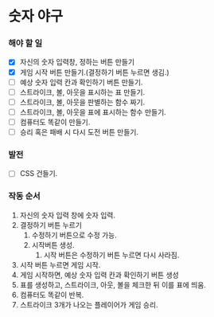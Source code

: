 # 숫자 야구

### 해야 할 일
- [x] 자신의 숫자 입력창, 정하는 버튼 만들기
- [x] 게임 시작 버튼 만들기.(결정하기 버튼 누르면 생김.)
- [ ] 예상 숫자 입력 칸과 확인하기 버튼 만들기.
- [ ] 스트라이크, 볼, 아웃을 표시하는 표 만들기.
- [ ] 스트라이크, 볼, 아웃을 판별하는 함수 짜기.
- [ ] 스트라이크, 볼, 아웃을 표에 표시하는 함수 만들기.
- [ ] 컴퓨터도 똑같이 만들기.
- [ ] 승리 혹은 패배 시 다시 도전 버튼 만들기.

### 발전
- [ ] CSS 건들기.

### 작동 순서
1. 자신의 숫자 입력 창에 숫자 입력.
2. 결정하기 버튼 누르기
   1. 수정하기 버튼으로 수정 가능.
   2. 시작버튼 생성.
      1. 시작 버튼은 수정하기 버튼 누르면 다시 사라짐.
3. 시작 버튼 누르면 게임 시작.
4. 게임 시작하면, 예상 숫자 입력 칸과 확인하기 버튼 생성
5. 표를 생성하고, 스트라이크, 아웃, 볼을 체크한 뒤 이를 표에 띄움.
6. 컴퓨터도 똑같이 반복.
7. 스트라이크 3개가 나오는 플레이어가 게임 승리.